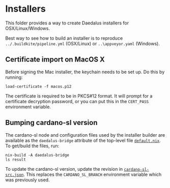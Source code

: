 # Installers

This folder provides a way to create Daedalus installers for OSX/Linux/Windows.

Best way to see how to build an installer is to reproduce `../.buildkite/pipeline.yml` (OSX/Linux)
or `..\appveyor.yaml` (Windows).

## Certificate import on MacOS X

Before signing the Mac installer, the keychain needs to be set up. Do this by running:

    load-certificate -f macos.p12

The certificate is required to be in PKCS#12 format. It will prompt
for a certificate decryption password, or you can put this in the
`CERT_PASS` environment variable.

## Bumping cardano-sl version

The cardano-sl node and configuration files used by the installer
builder are available as the `daedalus-bridge` attribute of the
top-level file [`default.nix`](../default.nix). To get/build the
files, run:

    nix-build -A daedalus-bridge
    ls result

To update the cardano-sl version, update the revision in
[`cardano-sl-src.json`](../cardano-sl-src.json). This replaces the
`CARDANO_SL_BRANCH` environment variable which was previously used.
